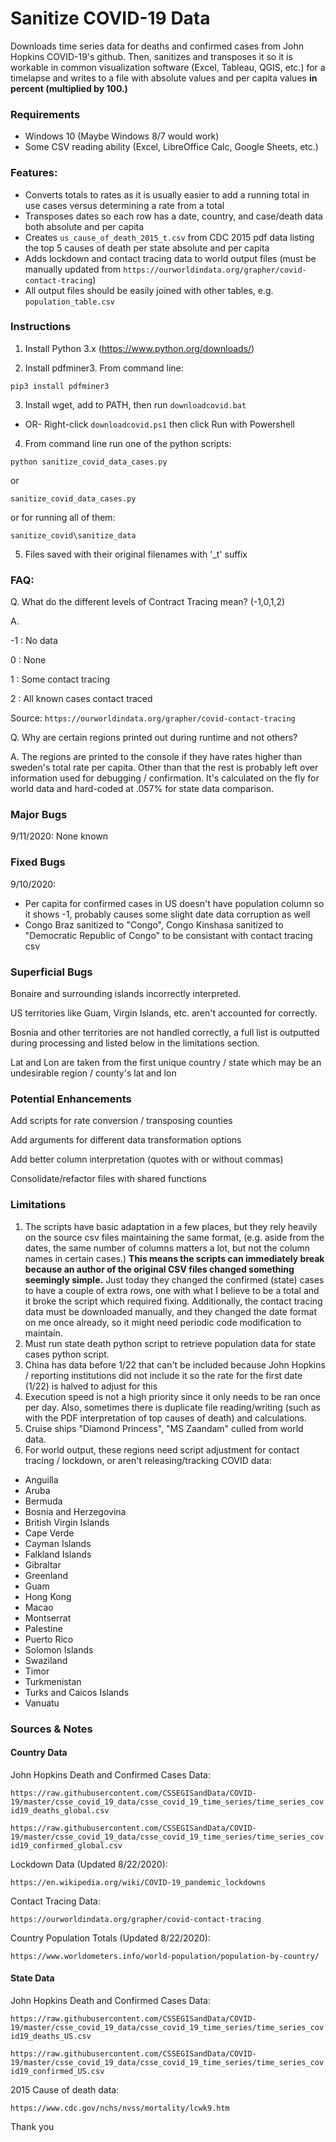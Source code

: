 # Sanitize COVID-19 Data

Downloads time series data for deaths and confirmed cases from John Hopkins COVID-19's github. 
Then, sanitizes and transposes it so it is workable in common visualization software (Excel, Tableau, QGIS, etc.) for a timelapse and writes to a file with absolute values and per capita values **in percent (multiplied by 100.)**

### Requirements

- Windows 10 (Maybe Windows 8/7 would work)
- Some CSV reading ability (Excel, LibreOffice Calc, Google Sheets, etc.)

### Features:
- Converts totals to rates as it is usually easier to add a running total in use cases versus determining a rate from a total
- Transposes dates so each row has a date, country, and case/death data both absolute and per capita
- Creates `us_cause_of_death_2015_t.csv` from CDC 2015 pdf data listing the top 5 causes of death per state absolute and per capita
- Adds lockdown and contact tracing data to world output files (must be manually updated from `https://ourworldindata.org/grapher/covid-contact-tracing`)
- All output files should be easily joined with other tables, e.g. `population_table.csv`

### Instructions

1. Install Python 3.x
(https://www.python.org/downloads/)

2. Install pdfminer3. From command line:

`pip3 install pdfminer3`

3. Install wget, add to PATH, then run `downloadcovid.bat`
- OR-
Right-click `downloadcovid.ps1` then click Run with Powershell

4. From command line run one of the python scripts:

`python sanitize_covid_data_cases.py`

or

`sanitize_covid_data_cases.py`

or for running all of them:

`sanitize_covid\sanitize_data`

5. Files saved with their original filenames with '_t' suffix

### FAQ:
Q. What do the different levels of Contract Tracing mean? (-1,0,1,2)

A.

-1 : No data

0 : None

1 : Some contact tracing

2 : All known cases contact traced

Source: `https://ourworldindata.org/grapher/covid-contact-tracing`

Q. Why are certain regions printed out during runtime and not others?

A. The regions are printed to the console if they have rates higher than sweden's total rate per capita. Other than that the rest is probably left over information used for debugging / confirmation. It's calculated on the fly for world data and hard-coded at .057% for state data comparison.

### Major Bugs
9/11/2020: None known

### Fixed Bugs
9/10/2020:
- Per capita for confirmed cases in US doesn't have population column so it shows -1, probably causes some slight date data corruption as well
- Congo Braz sanitized to "Congo", Congo Kinshasa sanitized to "Democratic Republic of Congo" to be consistant with contact tracing csv

### Superficial Bugs
Bonaire and surrounding islands incorrectly interpreted.

US territories like Guam, Virgin Islands, etc. aren't accounted for correctly.

Bosnia and other territories are not handled correctly, a full list is outputted during processing and listed below in the limitations section.

Lat and Lon are taken from the first unique country / state which may be an undesirable region / county's lat and lon

### Potential Enhancements
Add scripts for rate conversion / transposing counties

Add arguments for different data transformation options

Add better column interpretation (quotes with or without commas)

Consolidate/refactor files with shared functions

### Limitations
1. The scripts have basic adaptation in a few places, but they rely heavily on the source csv files maintaining the same format, (e.g. aside from the dates, the same number of columns matters a lot, but not the column names in certain cases.) **This means the scripts can immediately break because an author of the original CSV files changed something seemingly simple.** Just today they changed the confirmed (state) cases to have a couple of extra rows, one with what I believe to be a total and it broke the script which required fixing. Additionally, the contact tracing data must be downloaded manually, and they changed the date format on me once already, so it might need periodic code modification to maintain.
2. Must run state death python script to retrieve population data for state cases python script.
3. China has data before 1/22 that can't be included because John Hopkins / reporting institutions did not include it so the rate for the first date (1/22) is halved to adjust for this
4. Execution speed is not a high priority since it only needs to be ran once per day. Also, sometimes there is duplicate file reading/writing (such as with the PDF interpretation of top causes of death) and calculations.
5. Cruise ships "Diamond Princess", "MS Zaandam" culled from world data.
6. For world output, these regions need script adjustment for contact tracing / lockdown, or aren't releasing/tracking COVID data:
- Anguilla
- Aruba
- Bermuda
- Bosnia and Herzegovina
- British Virgin Islands
- Cape Verde
- Cayman Islands
- Falkland Islands
- Gibraltar
- Greenland
- Guam
- Hong Kong
- Macao
- Montserrat
- Palestine
- Puerto Rico
- Solomon Islands
- Swaziland
- Timor
- Turkmenistan
- Turks and Caicos Islands
- Vanuatu



### Sources & Notes
#### Country Data

John Hopkins Death and Confirmed Cases Data:

`https://raw.githubusercontent.com/CSSEGISandData/COVID-19/master/csse_covid_19_data/csse_covid_19_time_series/time_series_covid19_deaths_global.csv` 

`https://raw.githubusercontent.com/CSSEGISandData/COVID-19/master/csse_covid_19_data/csse_covid_19_time_series/time_series_covid19_confirmed_global.csv` 

Lockdown Data (Updated 8/22/2020):

`https://en.wikipedia.org/wiki/COVID-19_pandemic_lockdowns`

Contact Tracing Data:

`https://ourworldindata.org/grapher/covid-contact-tracing`

Country Population Totals (Updated 8/22/2020):

`https://www.worldometers.info/world-population/population-by-country/`


#### State Data

John Hopkins Death and Confirmed Cases Data:

`https://raw.githubusercontent.com/CSSEGISandData/COVID-19/master/csse_covid_19_data/csse_covid_19_time_series/time_series_covid19_deaths_US.csv` 

`https://raw.githubusercontent.com/CSSEGISandData/COVID-19/master/csse_covid_19_data/csse_covid_19_time_series/time_series_covid19_confirmed_US.csv` 

2015 Cause of death data:

`https://www.cdc.gov/nchs/nvss/mortality/lcwk9.htm`

Thank you